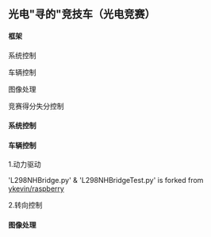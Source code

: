 ## 光电"寻的"竞技车（光电竞赛）

#### 框架
系统控制

车辆控制

图像处理

竞赛得分失分控制

#### 系统控制


#### 车辆控制
1.动力驱动

'L298NHBridge.py' & 'L298NHBridgeTest.py' is forked from [ykevin/raspberry](https://github.com/ykevin/raspberry)


2.转向控制

#### 图像处理


